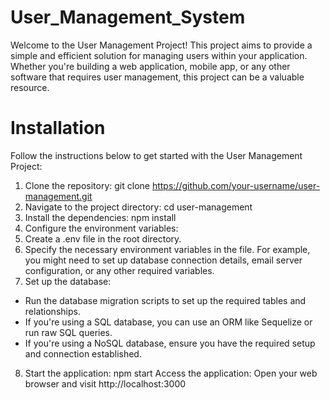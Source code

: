 # User_Management_System
Welcome to the User Management Project! This project aims to provide a simple and efficient solution for managing users within your application. Whether you're building a web application, mobile app, or any other software that requires user management, this project can be a valuable resource.


# Installation
Follow the instructions below to get started with the User Management Project:

1. Clone the repository: git clone https://github.com/your-username/user-management.git
2. Navigate to the project directory: cd user-management
3. Install the dependencies: npm install
4. Configure the environment variables:
5. Create a .env file in the root directory.
6. Specify the necessary environment variables in the file. For example, you might need to set up database connection details, email server configuration, or any other required variables.
7. Set up the database:
 - Run the database migration scripts to set up the required tables and relationships.
 - If you're using a SQL database, you can use an ORM like Sequelize or run raw SQL queries.
 - If you're using a NoSQL database, ensure you have the required setup and connection established.
8. Start the application: npm start
Access the application: Open your web browser and visit http://localhost:3000
